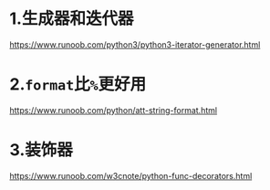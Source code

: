 # 1.生成器和迭代器
https://www.runoob.com/python3/python3-iterator-generator.html
# 2.`format`比`%`更好用
https://www.runoob.com/python/att-string-format.html
# 3.装饰器
https://www.runoob.com/w3cnote/python-func-decorators.html

